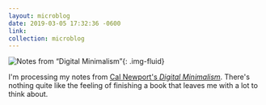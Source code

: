 ```yaml
---
layout: microblog
date: 2019-03-05 17:32:36 -0600
link: 
collection: microblog
---
```

![Notes from “Digital Minimalism”](https://brianlundin.com/images/microblog/2019-03-05_17-27-16.jpeg){: .img-fluid}

I'm processing my notes from [Cal Newport's *Digital Minimalism*](https://amzn.to/2tOSP39). There's nothing quite like the feeling of finishing a book that leaves me with a lot to think about. 
